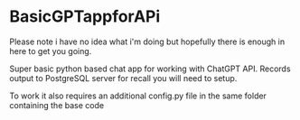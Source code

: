 # BasicGPTappforAPi
Please note i have no idea what i'm doing but hopefully there is enough in here to get you going. 

Super basic python based chat app for working with ChatGPT API. Records output to PostgreSQL server for recall you will need to setup. 

To work it also requires an additional config.py file in the same folder containing the base code



